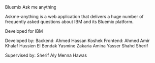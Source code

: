Bluemix Ask me anything

Askme-anything is a web application that delivers a huge number of frequently asked questions about IBM and its Bluemix platform.

Developed for IBM

Developed by:
  Backend:
    Ahmed Hassan Koshek
  Frontend:
    Ahmed Amir Khalaf
    Hussien El Bendak
    Yasmine Zakaria
    Amina Yasser
    Shahd Sherif

  Supervised by:
    Sherif Aly
    Menna Hawas
